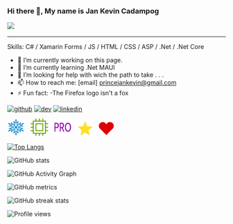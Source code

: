 ### Hi there 👋, My name is Jan Kevin Cadampog
![](https://user-images.githubusercontent.com/38730960/155279704-c707042b-8892-4562-81aa-5acd0f48ce65.png)

-----------------------------------------------------------------------------------------------------------------------

Skills: C# / Xamarin Forms / JS / HTML / CSS / ASP / .Net / .Net Core

- 🔭 I’m currently working on this page. 
- 🌱 I’m currently learning .Net MAUI 
- 🤔 I’m looking for help with wich the path to take . . . 
- 📫 How to reach me: [email] princejankevin@gmail.com 
- ⚡ Fun fact:  -The Firefox logo isn't a fox 


[<img src='https://cdn.jsdelivr.net/npm/simple-icons@3.0.1/icons/github.svg' alt='github' height='40'>](https://github.com/iamprincejkc)  [<img src='https://cdn.jsdelivr.net/npm/simple-icons@3.0.1/icons/dev-dot-to.svg' alt='dev' height='40'>](https://dev.to/https://dev.to/iamprincejkc)  [<img src='https://cdn.jsdelivr.net/npm/simple-icons@3.0.1/icons/linkedin.svg' alt='linkedin' height='40'>](https://www.linkedin.com/in/https://www.linkedin.com/in/iamprincejkc//)  

<a href='https://archiveprogram.github.com/'><img src='https://raw.githubusercontent.com/acervenky/animated-github-badges/master/assets/acbadge.gif' width='40' height='40'></a> <a href='https://docs.github.com/en/developers'><img src='https://raw.githubusercontent.com/acervenky/animated-github-badges/master/assets/devbadge.gif' width='40' height='40'></a> <a href='https://github.com/pricing'><img src='https://raw.githubusercontent.com/acervenky/animated-github-badges/master/assets/pro.gif' width='40' height='40'></a> <a href='https://stars.github.com/'><img src='https://raw.githubusercontent.com/acervenky/animated-github-badges/master/assets/starbadge.gif' width='35' height='35'></a> <a href='https://docs.github.com/en/github/supporting-the-open-source-community-with-github-sponsors'><img src='https://raw.githubusercontent.com/acervenky/animated-github-badges/master/assets/sponsorbadge.gif' width='35' height='35'></a> 

[![Top Langs](https://github-readme-stats.vercel.app/api/top-langs/?username=iamprincejkc&langs_count=8&layout=compact&bg_color=30,0F2027,203A43,2C5364&title_color=fff&text_color=fff)](https://github.com/anuraghazra/github-readme-stats)

![GitHub stats](https://github-readme-stats.vercel.app/api?username=iamprincejkc&bg_color=30,000000,434343&title_color=fff&text_color=fff&show_icons=true)  

![GitHub Activity Graph](https://activity-graph.herokuapp.com/graph?username=iamprincejkc&bg_color=30,000000,434343&title_color=fff&text_color=fff)  

![GitHub metrics](https://metrics.lecoq.io/iamprincejkc)  

![GitHub streak stats](https://github-readme-streak-stats.herokuapp.com/?user=iamprincejkc&bg_color=30,000000,434343)  

![Profile views](https://gpvc.arturio.dev/iamprincejkc)  
